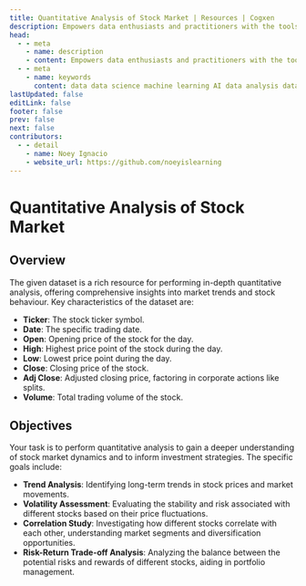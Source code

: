 ```yaml
---
title: Quantitative Analysis of Stock Market | Resources | Cogxen
description: Empowers data enthusiasts and practitioners with the tools and knowledge to unlock the potential of data.
head:
  - - meta
    - name: description
    - content: Empowers data enthusiasts and practitioners with the tools and knowledge to unlock the potential of data.
  - - meta
    - name: keywords
      content: data data science machine learning AI data analysis data-driven data enthusiasts data practitioners
lastUpdated: false
editLink: false
footer: false
prev: false
next: false
contributors:
  - - detail
    - name: Noey Ignacio
    - website_url: https://github.com/noeyislearning
---
```


# Quantitative Analysis of Stock Market

<DownloadBadge githubURL=""></DownloadBadge>

## Overview

The given dataset is a rich resource for performing in-depth quantitative analysis, offering comprehensive insights into market trends and stock behaviour. Key characteristics of the dataset are:

- **Ticker**: The stock ticker symbol.
- **Date**: The specific trading date.
- **Open**: Opening price of the stock for the day.
- **High**: Highest price point of the stock during the day.
- **Low**: Lowest price point during the day.
- **Close**: Closing price of the stock.
- **Adj Close**: Adjusted closing price, factoring in corporate actions like splits.
- **Volume**: Total trading volume of the stock.

## Objectives

Your task is to perform quantitative analysis to gain a deeper understanding of stock market dynamics and to inform investment strategies. The specific goals include:

- **Trend Analysis**: Identifying long-term trends in stock prices and market movements.
- **Volatility Assessment**: Evaluating the stability and risk associated with different stocks based on their price fluctuations.
- **Correlation Study**: Investigating how different stocks correlate with each other, understanding market segments and diversification opportunities.
- **Risk-Return Trade-off Analysis**: Analyzing the balance between the potential risks and rewards of different stocks, aiding in portfolio management.
